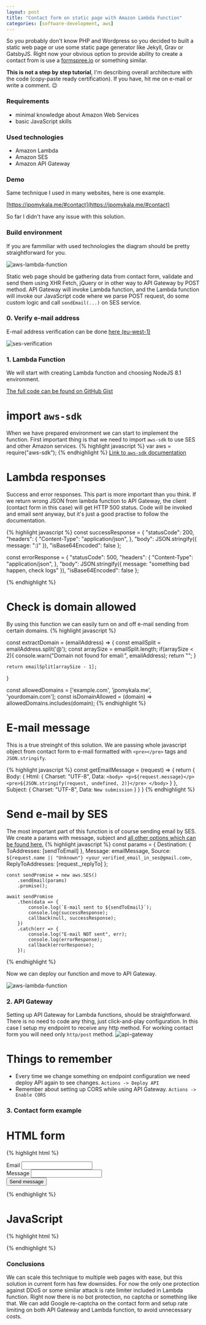```yaml
---
layout: post
title: "Contact form on static page with Amazon Lambda Function"
categories: [software-development, aws]
---
```


So you probably don't know PHP and Wordpress so you decided to built a static web page or use some static 
page generator like Jekyll, Grav or GatsbyJS. Right now your obvious option to provide ability to create a 
contact from is use a [formspree.io](https://formspree.io) or something similar.
 
**This is not a step by step tutorial**, I'm describing overall architecture with the code (copy-paste ready certification). 
If you have, hit me on e-mail or write a comment. 😉

### Requirements

- minimal knowledge about Amazon Web Services
- basic JavaScript skills

### Used technologies

- Amazon Lambda
- Amazon SES
- Amazon API Gateway

### Demo

Same technique I used in many websites, here is one example. 

[https://jpomykala.me/#contact](https://jpomykala.me/#contact) 

So far I didn't have any issue with this solution.

### Build environment

If you are fammiliar with used technologies the diagram should be pretty straightforward for you. 

![aws-lambda-function](/assets/2018-08-04/architecture-diagram.png)


Static web page should be gathering data from contact form, validate and send them using XHR Fetch, jQuery or in 
other way to API Gateway by POST method. API Gateway will invoke Lambda function, and the Lambda function will invoke 
our JavaScript code where we parse POST request, do some custom logic and call `sendEmail(...)` on SES service.

### 0. Verify e-mail address

E-mail address verification can be done [here (eu-west-1)](https://eu-west-1.console.aws.amazon.com/ses/home?region=eu-west-1#verified-senders-email:)

![ses-verification](/assets/2018-08-04/ses-verification.png)

### 1. Lambda Function

We will start with creating Lambda function and choosing NodeJS 8.1 environment.

[The full code can be found on GitHub Gist](https://gist.github.com/jpomykala/a3548903e3454f7d65443053ec412b65)


# import `aws-sdk`

When we have prepared environment we can start to implement the function. First important thing is that we need to import `aws-sdk` to use SES and other Amazon services.
{% highlight javascript %}
var aws = require("aws-sdk");
{% endhighlight %}
[Link to `aws-sdk` documentation](https://docs.aws.amazon.com/sdk-for-javascript/index.html)


# Lambda responses
Success and error responses. This part is more important than you think. If we return wrong JSON from lambda function to API Gateway, 
the client (contact form in this case) will get HTTP 500 status. Code will be invoked and email sent anyway, but it's just a good practise to 
follow the documentation.


{% highlight javascript %}
const successResponse = {
    "statusCode": 200,
    "headers": {
        "Content-Type": "application/json",
    },
    "body": JSON.stringify({ message: ":)" }),
    "isBase64Encoded": false
};

const errorResponse = {
    "statusCode": 500,
    "headers": {
        "Content-Type": "application/json",
    },
    "body": JSON.stringify({ message: "something bad happen, check logs" }),
    "isBase64Encoded": false
};

{% endhighlight %}


# Check is domain allowed
By using this function we can easily turn on and off e-mail sending from certain domains.
{% highlight javascript %}

const extractDomain = (emailAddress) => {
    const emailSplit = emailAddress.split('@');
    const arraySize = emailSplit.length;
    if(arraySize < 2){
        console.warn("Domain not found for email:", emailAddress);
        return "";
    }
    
    return emailSplit[arraySize - 1];
}

 const allowedDomains = ['example.com', 'jpomykala.me', 'yourdomain.com'];
 const isDomainAllowed = (domain) => allowedDomains.includes(domain);
{% endhighlight %}


# E-mail message

This is a true streinght of this solution. We are passing whole javascript object from contact form to e-mail formatted
with `<pre></pre>` tags and `JSON.stringify`. 

{% highlight javascript %}
const getEmailMessage = (request) => {
    return {
        Body: {
            Html: {
                Charset: "UTF-8",
                Data: `
                    <body>
                    <p>${request.message}</p>
                    <pre>${JSON.stringify(request, undefined, 2)}</pre>
                    </body>
                    `
            }
        },
        Subject: {
            Charset: "UTF-8",
            Data: `New submission`
        }
    }
}
{% endhighlight %}

# Send e-mail by SES
The most important part of this function is of course sending email by SES. We create a params with message, 
subject and [all other options which can be found here.](https://docs.aws.amazon.com/AWSJavaScriptSDK/latest/AWS/SES.html)
{% highlight javascript %}
 const params = {
        Destination: {
            ToAddresses: [sendToEmail]
        },
        Message: emailMessage,
        Source: `${request.name || "Unknown"} <your_verified_email_in_ses@gmail.com>`,
        ReplyToAddresses: [request._replyTo]
    };


    const sendPromise = new aws.SES()
        .sendEmail(params)
        .promise();

    await sendPromise
        .then(data => {
            console.log(`E-mail sent to ${sendToEmail}`);
            console.log(successResponse);
            callback(null, successResponse);
        })
        .catch(err => {
            console.log("E-mail NOT sent", err);
            console.log(errorResponse);
            callback(errorResponse);
        });
{% endhighlight %}

Now we can deploy our function and move to API Gateway.

![aws-lambda-function](/assets/2018-08-04/send-mail-fuction-aws.png)


### 2. API Gateway
Setting up API Gateway for Lambda functions, should be straightforward. There is no need to code any thing, just click-and-play configuration.
In this case I setup my endpoint to receive any http method. For working contact form you will need only `http/post` method. 
![api-gateway](/assets/2018-08-04/api-gateway.png)

# Things to remember
- Every time we change something on endpoint configuration we need deploy API again to see changes. `Actions -> Deploy API`
- Remember about setting up CORS while using API Gateway. `Actions -> Enable CORS`


### 3. Contact form example

# HTML form
{% highlight html %}
<form action="#" id="callbackForm" class="contact-form">
    <div class="form-group">
        <label for="email">Email</label>
        <input type="email" required id="email" class="form-control" placeholder="" autocomplete="email" name="email" />
    </div>
    <div class="form-group">
        <label for="name">Message</label>
        <input id="message" type="text" class="form-control" placeholder="" name="message" />
    </div>
    <button type="submit" id="sendMessageButton" class="btn btn-primary btn-block">
        Send message
    </button>
</form>
{% endhighlight %}

# JavaScript
{% highlight html %}
<script>
        $("#callbackForm").submit(function(e) {
            e.preventDefault();
            var replyTo = $("#email");
            var message = $("#message");
            var data = {
                "_sendTo": "<your_email>",
                "_replyTo": replyTo.val(),
                "message": message.val()
            };
            var url = "<API_GATEWAY_URL>";
            $.ajax({
                url: url,
                type: 'POST',
                crossDomain: true,
                data: JSON.stringify(data),
                dataType: 'json',
                contentType: "application/json"
            });
        });
</script>
{% endhighlight %}


### Conclusions

We can scale this technique to multiple web pages with ease, but this solution in current form has few downsides.
For now the only one protection against DDoS or some similar attack is rate limiter included in Lambda function.
Right now there is no bot protection, no captcha or something like that. We can add Google re-captcha on the contact 
form and setup rate limiting on both API Gateway and Lambda function, to avoid unnecessary costs.
